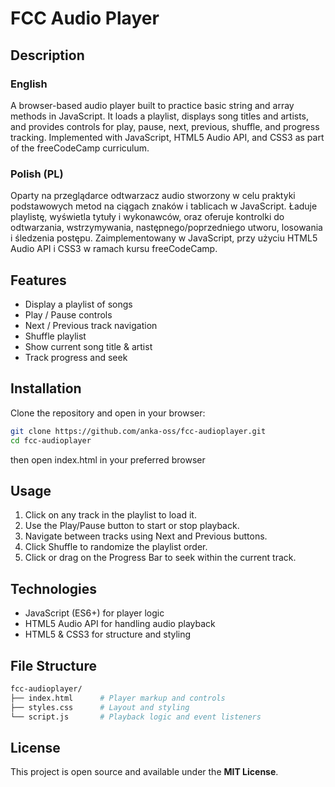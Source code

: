 # FCC Audio Player

## Description

### English
A browser-based audio player built to practice basic string and array methods in JavaScript. It loads a playlist, displays song titles and artists, and provides controls for play, pause, next, previous, shuffle, and progress tracking. Implemented with JavaScript, HTML5 Audio API, and CSS3 as part of the freeCodeCamp curriculum.

### Polish (PL)
Oparty na przeglądarce odtwarzacz audio stworzony w celu praktyki podstawowych metod na ciągach znaków i tablicach w JavaScript. Ładuje playlistę, wyświetla tytuły i wykonawców, oraz oferuje kontrolki do odtwarzania, wstrzymywania, następnego/poprzedniego utworu, losowania i śledzenia postępu. Zaimplementowany w JavaScript, przy użyciu HTML5 Audio API i CSS3 w ramach kursu freeCodeCamp.

## Features
- Display a playlist of songs  
- Play / Pause controls  
- Next / Previous track navigation  
- Shuffle playlist  
- Show current song title & artist  
- Track progress and seek  

## Installation

Clone the repository and open in your browser:

```bash
git clone https://github.com/anka-oss/fcc-audioplayer.git
cd fcc-audioplayer
```
then open index.html in your preferred browser

## Usage
1. Click on any track in the playlist to load it.
2. Use the Play/Pause button to start or stop playback.
3. Navigate between tracks using Next and Previous buttons.
4. Click Shuffle to randomize the playlist order.
5. Click or drag on the Progress Bar to seek within the current track.

## Technologies
- JavaScript (ES6+) for player logic
- HTML5 Audio API for handling audio playback
- HTML5 & CSS3 for structure and styling

## File Structure
```bash
fcc-audioplayer/
├── index.html      # Player markup and controls
├── styles.css      # Layout and styling
└── script.js       # Playback logic and event listeners
```

## License
This project is open source and available under the **MIT License**.

